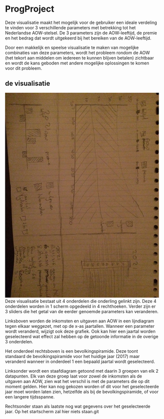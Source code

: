 # ProgProject

Deze visualisatie maakt het mogelijk voor de gebruiker een ideale verdeling te vinden voor 3 verschillende parameters met betrekking tot het Nederlandse AOW-stelsel. De 3 parameters zijn de AOW-leeftijd, de premie en het bedrag dat wordt uitgekeerd bij het bereiken van de AOW-leeftijd.

Door een makkelijk en speelse visualisatie te maken van mogelijke combinaties van deze parameters, wordt het probleem rondom de AOW (het tekort aan middelen om iedereen te kunnen blijven betalen) zichtbaar en wordt de kans geboden met andere mogelijke oplossingen te komen voor dit probleem.

## de visualisatie
![](doc/shets.jpeg)
Deze visualisatie bestaat uit 4 onderdelen die onderling gelinkt zijn. Deze 4 onderdelen worden in 1 scherm opgedeeld in 4 rechthoeken. Verder zijn er 3 sliders die het getal van de eerder genoemde parameters kan veranderen.

Linksboven worden de inkomsten en uitgaven aan AOW in een lijndiagram tegen elkaar weggezet, met op de x-as jaartallen. Wanneer een parameter wordt veranderd, wijzigt ook deze grafiek. Ook kan hier een jaartal worden geselecteerd wat effect zal hebben op de getoonde informatie in de overige 3 onderdelen.

Het onderdeel rechtsboven is een bevolkingspiramide. Deze toont standaard de bevolkingspiramide voor het huidige jaar (2017) maar veranderd wanneer in onderdeel 1 een bepaald jaartal wordt geselecteerd.

Linksonder wordt een staafdiagram getoond met daarin 3 groepen van elk 2 datapunten. Elk van deze groep laat voor zowel de inkomsten als de uitgaven aan AOW, zien wat het verschil is met de parameters die op dit moment gelden. Hier kan nog gekozen worden of dit voor het geselecteerde jaar moet worden laten zien, hetzelfde als bij de bevolkingspiramide, of voor een langere tijdsspanne.

Rechtsonder staan als laatste nog wat gegevens over het geselecteerde jaar. Op het startscherm zal hier niets staan.git
